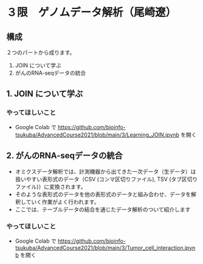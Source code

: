 # ３限　ゲノムデータ解析（尾崎遼）

## 構成

２つのパートから成ります。

1. JOIN について学ぶ
2. がんのRNA-seqデータの統合

## 1. JOIN について学ぶ

### やってほしいこと

- Google Colab で <https://github.com/bioinfo-tsukuba/AdvancedCourse2021/blob/main/3/Learning_JOIN.ipynb> を開く
## 2. がんのRNA-seqデータの統合

- オミクスデータ解析では、計測機器から出てきた一次データ（生データ）は扱いやすい表形式のデータ（CSV (コンマ区切りファイル), TSV (タブ区切りファイル)）に変換されます。
- そのような表形式のデータを他の表形式のデータと組み合わせ、データを解釈していく作業がよく行われます。
- ここでは、テーブルデータの結合を通じたデータ解析のついて紹介します

### やってほしいこと

- Google Colab で <https://github.com/bioinfo-tsukuba/AdvancedCourse2021/blob/main/3/Tumor_cell_interaction.ipynb> を開く
